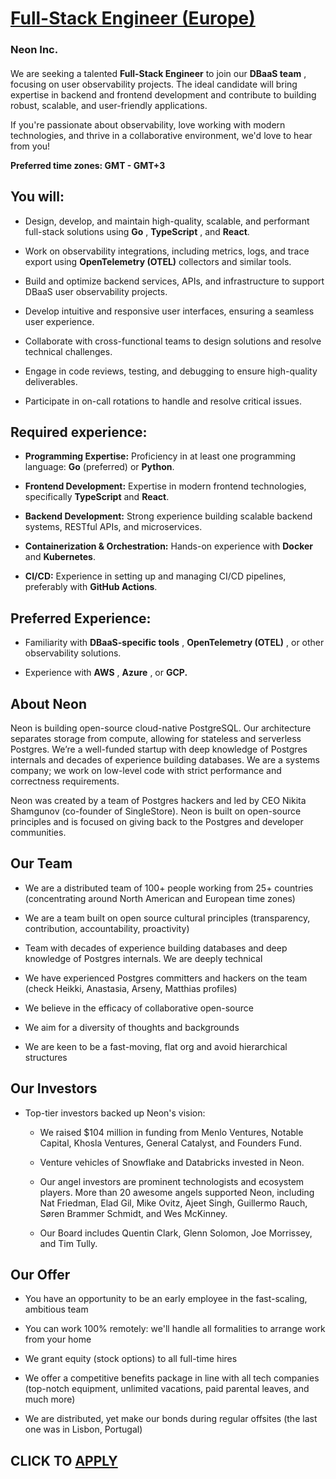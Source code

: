 # [Full-Stack Engineer (Europe)](https://www.remotewlb.com/apply/full-stack-engineer-europe)  
### Neon Inc.  
####  

We are seeking a talented **Full-Stack Engineer** to join our **DBaaS team** , focusing on user observability projects. The ideal candidate will bring expertise in backend and frontend development and contribute to building robust, scalable, and user-friendly applications.

If you're passionate about observability, love working with modern technologies, and thrive in a collaborative environment, we'd love to hear from you!

 **Preferred time zones: GMT - GMT+3**

##  **You will:**

  * Design, develop, and maintain high-quality, scalable, and performant full-stack solutions using **Go** , **TypeScript** , and **React**.

  * Work on observability integrations, including metrics, logs, and trace export using **OpenTelemetry (OTEL)** collectors and similar tools.

  * Build and optimize backend services, APIs, and infrastructure to support DBaaS user observability projects.

  * Develop intuitive and responsive user interfaces, ensuring a seamless user experience.

  * Collaborate with cross-functional teams to design solutions and resolve technical challenges.

  * Engage in code reviews, testing, and debugging to ensure high-quality deliverables.

  * Participate in on-call rotations to handle and resolve critical issues.

## Required experience:

  *  **Programming Expertise:** Proficiency in at least one programming language: **Go** (preferred) or **Python**.

  *  **Frontend Development:** Expertise in modern frontend technologies, specifically **TypeScript** and **React**.

  *  **Backend Development:** Strong experience building scalable backend systems, RESTful APIs, and microservices.

  *  **Containerization & Orchestration:** Hands-on experience with **Docker** and **Kubernetes**.

  *  **CI/CD:** Experience in setting up and managing CI/CD pipelines, preferably with **GitHub Actions**.

## Preferred Experience:

  * Familiarity with **DBaaS-specific tools** , **OpenTelemetry (OTEL)** , or other observability solutions.

  * Experience with **AWS** , **Azure** , or **GCP.**

##  **About Neon**

Neon is building open-source cloud-native PostgreSQL. Our architecture separates storage from compute, allowing for stateless and serverless Postgres. We’re a well-funded startup with deep knowledge of Postgres internals and decades of experience building databases. We are a systems company; we work on low-level code with strict performance and correctness requirements.

Neon was created by a team of Postgres hackers and led by CEO Nikita Shamgunov (co-founder of SingleStore). Neon is built on open-source principles and is focused on giving back to the Postgres and developer communities.

##  **Our Team**

  * We are a distributed team of 100+ people working from 25+ countries (concentrating around North American and European time zones)

  * We are a team built on open source cultural principles (transparency, contribution, accountability, proactivity)

  * Team with decades of experience building databases and deep knowledge of Postgres internals. We are deeply technical

  * We have experienced Postgres committers and hackers on the team (check Heikki, Anastasia, Arseny, Matthias profiles)

  * We believe in the efficacy of collaborative open-source

  * We aim for a diversity of thoughts and backgrounds

  * We are keen to be a fast-moving, flat org and avoid hierarchical structures

##  **Our Investors**

  * Top-tier investors backed up Neon's vision:

    * We raised $104 million in funding from Menlo Ventures, Notable Capital, Khosla Ventures, General Catalyst, and Founders Fund.

    * Venture vehicles of Snowflake and Databricks invested in Neon.

    * Our angel investors are prominent technologists and ecosystem players. More than 20 awesome angels supported Neon, including Nat Friedman, Elad Gil, Mike Ovitz, Ajeet Singh, Guillermo Rauch, Søren Brammer Schmidt, and Wes McKinney.

    * Our Board includes Quentin Clark, Glenn Solomon, Joe Morrissey, and Tim Tully.

##  **Our Offer**

  * You have an opportunity to be an early employee in the fast-scaling, ambitious team

  * You can work 100% remotely: we'll handle all formalities to arrange work from your home

  * We grant equity (stock options) to all full-time hires

  * We offer a competitive benefits package in line with all tech companies (top-notch equipment, unlimited vacations, paid parental leaves, and much more)

  * We are distributed, yet make our bonds during regular offsites (the last one was in Lisbon, Portugal)

  
## CLICK TO [APPLY](https://www.remotewlb.com/apply/full-stack-engineer-europe)

